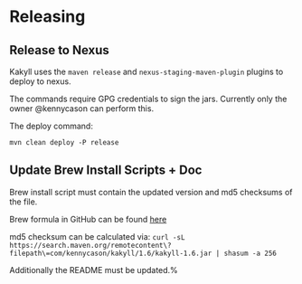 # Releasing


## Release to Nexus

Kakyll uses the `maven release` and `nexus-staging-maven-plugin` plugins to deploy to nexus.

The commands require GPG credentials to sign the jars.
Currently only the owner @kennycason can perform this.

The deploy command:

`mvn clean deploy -P release`

## Update Brew Install Scripts + Doc

Brew install script must contain the updated version and md5 checksums of the file.

Brew formula in GitHub can be found [here](https://raw.githubusercontent.com/kennycason/kakyll/master/script/brew/kakyll.rb)

md5 checksum can be calculated via:
`curl -sL https://search.maven.org/remotecontent\?filepath\=com/kennycason/kakyll/1.6/kakyll-1.6.jar | shasum -a 256`

Additionally the README must be updated.%